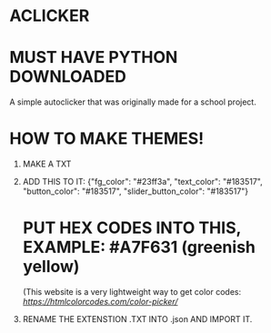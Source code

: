 # ACLICKER

# MUST HAVE PYTHON DOWNLOADED

A simple autoclicker that was originally made for a school project.

# HOW TO MAKE THEMES! 

1. MAKE A TXT

2. ADD THIS TO IT: {"fg_color": "#23ff3a", "text_color": "#183517", "button_color": "#183517", "slider_button_color": "#183517"}
   # PUT HEX CODES INTO THIS, EXAMPLE: #A7F631 (greenish yellow)

   (This website is a very lightweight way to get color codes: *https://htmlcolorcodes.com/color-picker/*

3. RENAME THE EXTENSTION .TXT INTO .json AND IMPORT IT.

   



